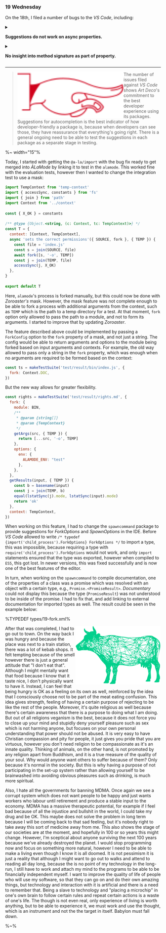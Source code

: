 ### 19 Wednesday

On the 18th, I filed a number of bugs to the _VS Code_, including:

<details>
  <summary>

  **Suggestions do not work on async properties.**</summary>

On the first screenshot, the suggestions work fine:

![screen shot 2018-09-18 at 13 11 39](https://user-images.githubusercontent.com/21156791/45680761-7337b100-bb44-11e8-944a-a216c623e571.png)

On the second example, the suggestion does not work because the method starts with `async`.

![screen shot 2018-09-18 at 13 12 20](https://user-images.githubusercontent.com/21156791/45680784-8480bd80-bb44-11e8-9ec1-43a7459a5060.png)

</details>

<details>
  <summary>

  **No insight into method signature as part of property.**</summary>

On the first screenshot, I can see what arguments a function accepts.

![screen shot 2018-09-18 at 13 16 21](https://user-images.githubusercontent.com/21156791/45681006-18528980-bb45-11e8-896f-ee4f7923e189.png)

However, when I've already typed in the function name, I get no useful information at all about what I should pass to it.

![screen shot 2018-09-18 at 13 17 21](https://user-images.githubusercontent.com/21156791/45681049-3324fe00-bb45-11e8-92e4-85a6536e1281.png)

This makes me to comment out that line, and start typing the property name again to see what I can give to it as arguments. Pretty inconvenient.

</details>

---

> <img src="images/hand2.svg" align="left" height="150"> The number of issues filed against _VS Code_ shows _Art Deco_'s commitment to the best developer experience using its packages. Suggestions for autocompletion is the best indicator of how developer-friendly a package is, because when developers can see those, they have reassurance that everything's going right. There is a general ongoing need to be able to test the suggestions in each package as a separate stage in testing.

%~ width="15"%

Today, I started with getting the `@a-la/import` with the bug fix ready to get merged into _ÀLaMode_ by linking it to test in the `alamode`. This worked fine with the evaluation tests, however then I wanted to change the integration test to use a mask:

```js
import TempContext from 'temp-context'
import { accessSync, constants } from 'fs'
import { join } from 'path'
import Context from '../context'

const { X_OK } = constants

/** @type {Object.<string, (c: Context, tc: TempContext)>} */
const T = {
  context: [Context, TempContext],
  async 'sets the correct permissions'({ SOURCE, fork }, { TEMP }) {
    const file = 'index.js'
    const s = join(SOURCE, file)
    await fork([s, '-o', TEMP])
    const j = join(TEMP, file)
    accessSync(j, X_OK)
  },
}

export default T
```

Here, `alamode`'s process is forked manually, but this could now be done with _Zoroaster's_ mask. However, the mask feature was not complete enough to be able to fork a process with additional arguments from the context, such as `TEMP` which is the path to a temp directory for a test. At that moment, `fork` option only allowed to pass the path to a module, and not to form its arguments. I started to improve that by updating _Zoroaster_.

The feature described above could be implemented by passing a `ForkConfig` option to the `fork` property of a mask, and not just a string. The config would be able to return arguments and options to the module being forked based on input arguments and contexts. For example, the old way allowed to pass only a string in the `fork` property, which was enough when no arguments are required to be formed based on the context:

```js
const ts = makeTestSuite('test/result/bin/index.js', {
  fork: Context.DOC,
})
```

But the new way allows for greater flexibility.

```js
const rights = makeTestSuite('test/result/rights.md', {
  fork: {
    module: BIN,
    /**
     * @param {string[]}
     * @param {TempContext}
     */
    getArgs(src, { TEMP }) {
      return [...src, '-o', TEMP]
    },
    options: {
      env: {
        ALAMODE_ENV: "test"
      },
    },
  },
  getResults(input, { TEMP }) {
    const b = basename(input)
    const j = join(TEMP, b)
    equal(lstatSync(j).mode, lstatSync(input).mode)
    return 'ok'
  },
  context: TempContext,
})
```

When working on this feature, I had to change the `spawncommand` package to provide suggestions for _ForkOptions_ and _SpawnOptions_ in the IDE. Before _VS Code_ allowed to write `/* typedef {import('child_process').ForkOptions} ForkOptions */` to import a type, this was impossible, because requiring a type with `require('child_process').ForkOptions` would not work, and only `import` statements ensured that the type was exported, however when compiled to `ES5`, this got lost. In newer versions, this was fixed successfully and is now one of the best features of the editor.

In turn, when working on the `spawncommand` to compile documentation, one of the properties of a class was a promise which was resolved with an object with a certain type, e.g., `Promise.<PromiseResult>`. _Documentary_ could not display this because the type (`PromiseResult`) was not understood to be inside of the promise. I had to fix that, and add linking to external documentation for imported types as well. The result could be seen in the example below:

%TYPEDEF types/19-fork.xml%

<img src="images/cow.svg" align="right">After that was completed, I had to go out to town. On the way back I was hungry and because the place was next to a train station, there was a lot of kebab shops. It felt tempting because of the smell however there is just a general attitude that "I don't eat that". Although I might mentally want that food because I know that it taste nice, I don't physically want to have it. Instead, I can feel that being hungry is OK as a feeling on its own as well, reinforced by the idea that I consciously choose not to be part of the meat eating confusion. This idea gives strength, feeling of having a certain purpose of rejecting to be like the rest of the people. Moreover, it's quite religious as well because there's certain awareness that there is a purpose to doing what I am doing. But out of all religions veganism is the best, because it does not force you to close up your mind and stupidly deny yourself pleasure such as sex which is not harming anyone, but focuses on your own personal understanding that power should not be abused. It is very easy to have Christian compassion and pity for people, it just gives you pride that you are virtuous, however you don't need religion to be compassionate as it's an innate quality. Thinking of animals, on the other hand, is not promoted by any religion apart from Buddhism, and it is a true measure of the quality of your soul. Why would anyone want others to suffer because of them? Only because it's normal in the society. But this is why having a purpose of not participating in the set-up system rather than allowing yourself to be brainwashed into avoiding obvious pleasures such as drinking, is much more spiritual.

Also, I hate all the governments for banning MDMA. Once again we see a corrupt system which does not want people to be happy and just wants workers who labour until retirement and produce a stable input to the economy. MDMA has a massive therapeutic potential, for example if I feel bad because of all the injustice and bullshit in the world, I could take my drug and be OK. This maybe does not solve the problem in long term because I will be coming back to that sad feeling, but it's nobody right to take away this sort of medicine away from me. This also shows the stage of our societies are at the moment, and hopefully in 100 or so years this might change. However, I'm sceptical about anyone surviving the next 100 years because we've already destroyed the planet. I would stop programming now and focus on something more natural, however I need to be able to make a living even though I know it is all doomed. It is not pessimism it is just a reality that although I might want to go out to walks and attend to reading all day long, because the is no point of my technology in the long-run, I still have to work and attach my mind to the programs to be able to be financially independent myself. I want to improve the quality of life of people who will use my software, so that they can go on and do their own amazing things, but technology and interaction with it is artificial and there is a need to remember that. Being a slave to technology and "placing a microchip" in one's own brain to follow certain rules and repeat certain actions is a waste of one's life. The though is not even real, only experience of living is worth anything, but to be able to experience it, we must work and use the thought, which is an instrument and not the the target in itself. Babylon must fall down.

%~%
